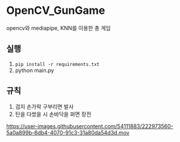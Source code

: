 # OpenCV_GunGame
opencv와 mediapipe, KNN를 이용한 총 게임

## 실행
1. `pip install -r requirements.txt`
2. python main.py

## 규칙
1. 검지 손가락 구부리면 발사
2. 탄을 다썼을 시 손바닥을 펴면 장전

https://user-images.githubusercontent.com/54111883/222973560-5a0a899b-6db4-4070-91c3-31a80da54d3d.mov

